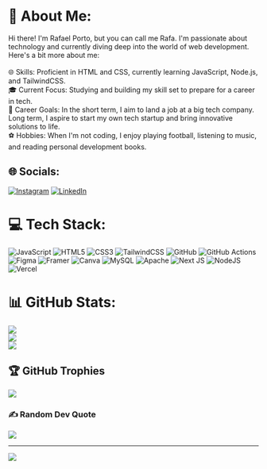 # 💫 About Me:
Hi there! I'm Rafael Porto, but you can call me Rafa. I'm passionate about technology and currently diving deep into the world of web development. Here's a bit more about me:<br><br>🌐 Skills: Proficient in HTML and CSS, currently learning JavaScript, Node.js, and TailwindCSS.<br>🎓 Current Focus: Studying and building my skill set to prepare for a career in tech.<br>💼 Career Goals: In the short term, I aim to land a job at a big tech company. Long term, I aspire to start my own tech startup and bring innovative solutions to life.<br>⚽ Hobbies: When I'm not coding, I enjoy playing football, listening to music, and reading personal development books.<br>


## 🌐 Socials:
[![Instagram](https://img.shields.io/badge/Instagram-%23E4405F.svg?logo=Instagram&logoColor=white)](https://instagram.com/rafaelporto_13) [![LinkedIn](https://img.shields.io/badge/LinkedIn-%230077B5.svg?logo=linkedin&logoColor=white)](https://linkedin.com/in/rafa-porto) 

# 💻 Tech Stack:
![JavaScript](https://img.shields.io/badge/javascript-%23323330.svg?style=for-the-badge&logo=javascript&logoColor=%23F7DF1E) ![HTML5](https://img.shields.io/badge/html5-%23E34F26.svg?style=for-the-badge&logo=html5&logoColor=white) ![CSS3](https://img.shields.io/badge/css3-%231572B6.svg?style=for-the-badge&logo=css3&logoColor=white) ![TailwindCSS](https://img.shields.io/badge/tailwindcss-%2338B2AC.svg?style=for-the-badge&logo=tailwind-css&logoColor=white) ![GitHub](https://img.shields.io/badge/github-%23121011.svg?style=for-the-badge&logo=github&logoColor=white) ![GitHub Actions](https://img.shields.io/badge/github%20actions-%232671E5.svg?style=for-the-badge&logo=githubactions&logoColor=white) ![Figma](https://img.shields.io/badge/figma-%23F24E1E.svg?style=for-the-badge&logo=figma&logoColor=white) ![Framer](https://img.shields.io/badge/Framer-black?style=for-the-badge&logo=framer&logoColor=blue) ![Canva](https://img.shields.io/badge/Canva-%2300C4CC.svg?style=for-the-badge&logo=Canva&logoColor=white) ![MySQL](https://img.shields.io/badge/mysql-4479A1.svg?style=for-the-badge&logo=mysql&logoColor=white) ![Apache](https://img.shields.io/badge/apache-%23D42029.svg?style=for-the-badge&logo=apache&logoColor=white) ![Next JS](https://img.shields.io/badge/Next-black?style=for-the-badge&logo=next.js&logoColor=white) ![NodeJS](https://img.shields.io/badge/node.js-6DA55F?style=for-the-badge&logo=node.js&logoColor=white) ![Vercel](https://img.shields.io/badge/vercel-%23000000.svg?style=for-the-badge&logo=vercel&logoColor=white)
# 📊 GitHub Stats:
![](https://github-readme-stats.vercel.app/api?username=rafa-porto&theme=dark&hide_border=false&include_all_commits=true&count_private=true)<br/>
![](https://github-readme-streak-stats.herokuapp.com/?user=rafa-porto&theme=dark&hide_border=false)<br/>
![](https://github-readme-stats.vercel.app/api/top-langs/?username=rafa-porto&theme=dark&hide_border=false&include_all_commits=true&count_private=true&layout=compact)

## 🏆 GitHub Trophies
![](https://github-profile-trophy.vercel.app/?username=rafa-porto&theme=radical&no-frame=false&no-bg=true&margin-w=4)

### ✍️ Random Dev Quote
![](https://quotes-github-readme.vercel.app/api?type=vetical&theme=radical)

---
[![](https://visitcount.itsvg.in/api?id=rafa-porto&icon=0&color=0)](https://visitcount.itsvg.in)

<!-- Proudly created with GPRM ( https://gprm.itsvg.in ) -->

